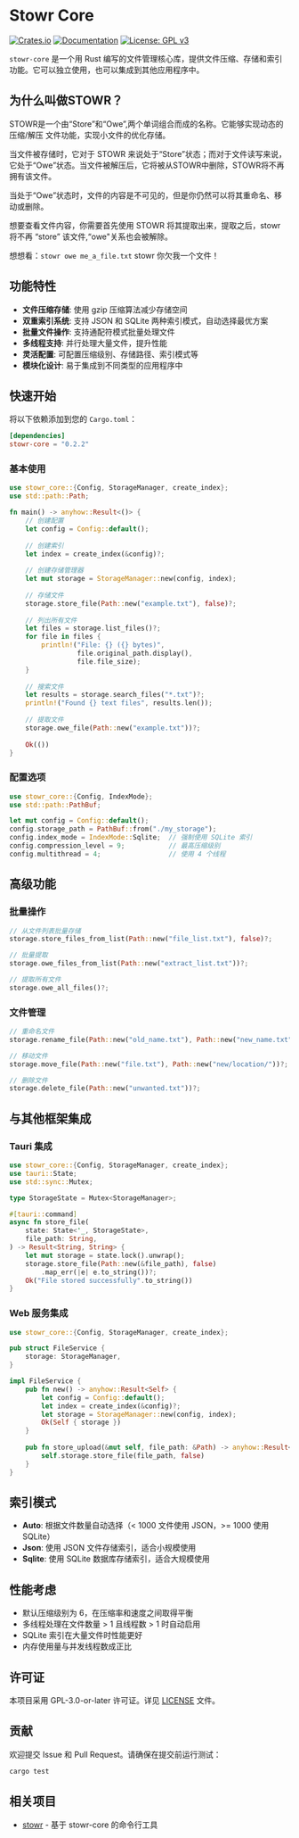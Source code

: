 # Stowr Core

[![Crates.io](https://img.shields.io/crates/v/stowr-core.svg)](https://crates.io/crates/stowr-core)
[![Documentation](https://docs.rs/stowr-core/badge.svg)](https://docs.rs/stowr-core)
[![License: GPL v3](https://img.shields.io/badge/License-GPLv3-blue.svg)](https://www.gnu.org/licenses/gpl-3.0)

`stowr-core` 是一个用 Rust 编写的文件管理核心库，提供文件压缩、存储和索引功能。它可以独立使用，也可以集成到其他应用程序中。

## 为什么叫做STOWR？
STOWR是一个由“Store”和“Owe”,两个单词组合而成的名称。它能够实现动态的 压缩/解压 文件功能，实现小文件的优化存储。

当文件被存储时，它对于 STOWR 来说处于“Store”状态；而对于文件读写来说，它处于“Owe”状态。当文件被解压后，它将被从STOWR中删除，STOWR将不再拥有该文件。

当处于“Owe”状态时，文件的内容是不可见的，但是你仍然可以将其重命名、移动或删除。

想要查看文件内容，你需要首先使用 STOWR 将其提取出来，提取之后，stowr 将不再 “store” 该文件,“owe"关系也会被解除。

想想看：`stowr owe me_a_file.txt` stowr 你欠我一个文件！

## 功能特性

- **文件压缩存储**: 使用 gzip 压缩算法减少存储空间
- **双重索引系统**: 支持 JSON 和 SQLite 两种索引模式，自动选择最优方案
- **批量文件操作**: 支持通配符模式批量处理文件
- **多线程支持**: 并行处理大量文件，提升性能
- **灵活配置**: 可配置压缩级别、存储路径、索引模式等
- **模块化设计**: 易于集成到不同类型的应用程序中

## 快速开始

将以下依赖添加到您的 `Cargo.toml`：

```toml
[dependencies]
stowr-core = "0.2.2"
```

### 基本使用

```rust
use stowr_core::{Config, StorageManager, create_index};
use std::path::Path;

fn main() -> anyhow::Result<()> {
    // 创建配置
    let config = Config::default();
    
    // 创建索引
    let index = create_index(&config)?;
    
    // 创建存储管理器
    let mut storage = StorageManager::new(config, index);
    
    // 存储文件
    storage.store_file(Path::new("example.txt"), false)?;
    
    // 列出所有文件
    let files = storage.list_files()?;
    for file in files {
        println!("File: {} ({} bytes)", 
                 file.original_path.display(), 
                 file.file_size);
    }
    
    // 搜索文件
    let results = storage.search_files("*.txt")?;
    println!("Found {} text files", results.len());
    
    // 提取文件
    storage.owe_file(Path::new("example.txt"))?;
    
    Ok(())
}
```

### 配置选项

```rust
use stowr_core::{Config, IndexMode};
use std::path::PathBuf;

let mut config = Config::default();
config.storage_path = PathBuf::from("./my_storage");
config.index_mode = IndexMode::Sqlite;  // 强制使用 SQLite 索引
config.compression_level = 9;           // 最高压缩级别
config.multithread = 4;                 // 使用 4 个线程
```

## 高级功能

### 批量操作

```rust
// 从文件列表批量存储
storage.store_files_from_list(Path::new("file_list.txt"), false)?;

// 批量提取
storage.owe_files_from_list(Path::new("extract_list.txt"))?;

// 提取所有文件
storage.owe_all_files()?;
```

### 文件管理

```rust
// 重命名文件
storage.rename_file(Path::new("old_name.txt"), Path::new("new_name.txt"))?;

// 移动文件
storage.move_file(Path::new("file.txt"), Path::new("new/location/"))?;

// 删除文件
storage.delete_file(Path::new("unwanted.txt"))?;
```

## 与其他框架集成

### Tauri 集成

```rust
use stowr_core::{Config, StorageManager, create_index};
use tauri::State;
use std::sync::Mutex;

type StorageState = Mutex<StorageManager>;

#[tauri::command]
async fn store_file(
    state: State<'_, StorageState>,
    file_path: String,
) -> Result<String, String> {
    let mut storage = state.lock().unwrap();
    storage.store_file(Path::new(&file_path), false)
        .map_err(|e| e.to_string())?;
    Ok("File stored successfully".to_string())
}
```

### Web 服务集成

```rust
use stowr_core::{Config, StorageManager, create_index};

pub struct FileService {
    storage: StorageManager,
}

impl FileService {
    pub fn new() -> anyhow::Result<Self> {
        let config = Config::default();
        let index = create_index(&config)?;
        let storage = StorageManager::new(config, index);
        Ok(Self { storage })
    }
    
    pub fn store_upload(&mut self, file_path: &Path) -> anyhow::Result<()> {
        self.storage.store_file(file_path, false)
    }
}
```

## 索引模式

- **Auto**: 根据文件数量自动选择（< 1000 文件使用 JSON，>= 1000 使用 SQLite）
- **Json**: 使用 JSON 文件存储索引，适合小规模使用
- **Sqlite**: 使用 SQLite 数据库存储索引，适合大规模使用

## 性能考虑

- 默认压缩级别为 6，在压缩率和速度之间取得平衡
- 多线程处理在文件数量 > 1 且线程数 > 1 时自动启用
- SQLite 索引在大量文件时性能更好
- 内存使用量与并发线程数成正比

## 许可证

本项目采用 GPL-3.0-or-later 许可证。详见 [LICENSE](LICENSE) 文件。

## 贡献

欢迎提交 Issue 和 Pull Request。请确保在提交前运行测试：

```bash
cargo test
```

## 相关项目

- [stowr](https://crates.io/crates/stowr) - 基于 stowr-core 的命令行工具
